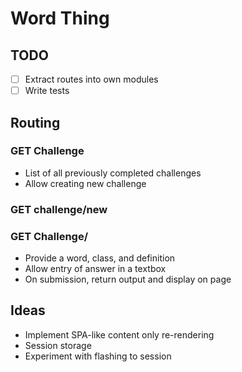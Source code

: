 # Word Thing

## TODO

- [ ] Extract routes into own modules
- [ ] Write tests

## Routing

### GET Challenge

- List of all previously completed challenges
- Allow creating new challenge

### GET challenge/new

### GET Challenge/<challenge>

- Provide a word, class, and definition
- Allow entry of answer in a textbox
- On submission, return output and display on page

## Ideas

- Implement SPA-like content only re-rendering
- Session storage
- Experiment with flashing to session
